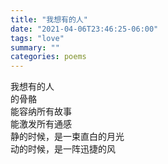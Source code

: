 ```yaml
---
title: "我想有的人"
date: "2021-04-06T23:46:25-06:00"
tags: "love"
summary: ""
categories: poems
---
```

我想有的人\
的骨骼\
能容纳所有故事\
能激发所有通感\
静的时候，是一束直白的月光\
动的时候，是一阵迅捷的风
